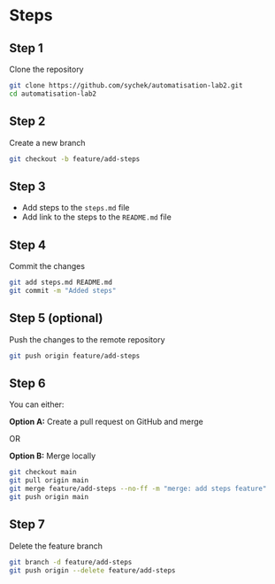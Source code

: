 # Steps

## Step 1

Clone the repository

```bash
git clone https://github.com/sychek/automatisation-lab2.git
cd automatisation-lab2
```

## Step 2

Create a new branch

```bash
git checkout -b feature/add-steps
```

## Step 3

* Add steps to the `steps.md` file
* Add link to the steps to the `README.md` file

## Step 4

Commit the changes

```bash
git add steps.md README.md
git commit -m "Added steps"
```

## Step 5 (optional)

Push the changes to the remote repository

```bash
git push origin feature/add-steps
```

## Step 6

You can either:

**Option A:** Create a pull request on GitHub and merge

OR

**Option B:** Merge locally

```bash
git checkout main
git pull origin main
git merge feature/add-steps --no-ff -m "merge: add steps feature"
git push origin main
```

## Step 7

Delete the feature branch

```bash
git branch -d feature/add-steps
git push origin --delete feature/add-steps
```
